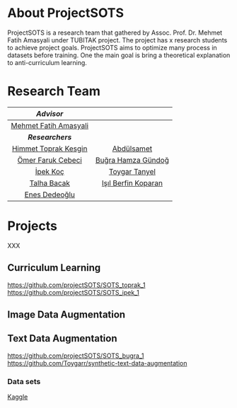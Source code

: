 # About ProjectSOTS

ProjectSOTS is a research team that gathered by Assoc. Prof. Dr. Mehmet Fatih Amasyali under TUBITAK project. The project has x research students to achieve project goals. ProjectSOTS aims to optimize many process in datasets before training. One the main goal is bring a theoretical explanation to anti-curriculum learning.


# Research Team
| *Advisor* | |
| :-: |  :-: |
| [Mehmet Fatih Amasyali](https://sites.google.com/view/mfatihamasyali/) | |
|  ***Researchers*** | |
| [Himmet Toprak Kesgin](https://avesis.yildiz.edu.tr/tkesgin)  | [Abdülsamet]()  |
| [Ömer Faruk Cebeci]()  | [Buğra Hamza Gündoğ](https://github.com/BugraHamza)  |
| [İpek Koç](https://github.com/ip-ek) | [Toygar Tanyel](https://github.com/Toygarr) |
| [Talha Bacak]() | [Işıl Berfin Koparan](https://github.com/isilberfin) |
| [Enes Dedeoğlu]()| |



# Projects

XXX

## Curriculum Learning

https://github.com/projectSOTS/SOTS_toprak_1<br />
https://github.com/projectSOTS/SOTS_ipek_1


## Image Data Augmentation 


## Text Data Augmentation

https://github.com/projectSOTS/SOTS_bugra_1<br />
https://github.com/Toygarr/synthetic-text-data-augmentation

### Data sets

[Kaggle](https://www.kaggle.com/toygarr/data-sets-for-text-data-augmentation)
